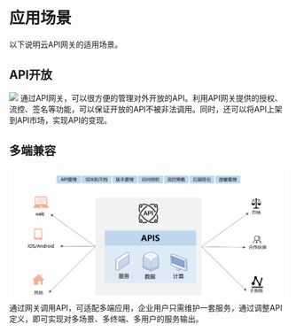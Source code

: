 # 应用场景

以下说明云API网关的适用场景。


## API开放
![](../../../../image/Internet-Middleware/API-Gateway/%E5%9C%BA%E6%99%AF-API%E7%94%9F%E6%80%81.png)
通过API网关，可以很方便的管理对外开放的API。利用API网关提供的授权、流控、签名等功能，可以保证开放的API不被非法调用。同时，还可以将API上架到API市场，实现API的变现。


## 多端兼容
![](../../../../image/Internet-Middleware/API-Gateway/API%E7%BD%91%E5%85%B3%E7%BB%93%E6%9E%84.png)
通过网关调用API，可适配多端应用，企业用户只需维护一套服务，通过调整API定义，即可实现对多场景、多终端、多用户的服务输出。
